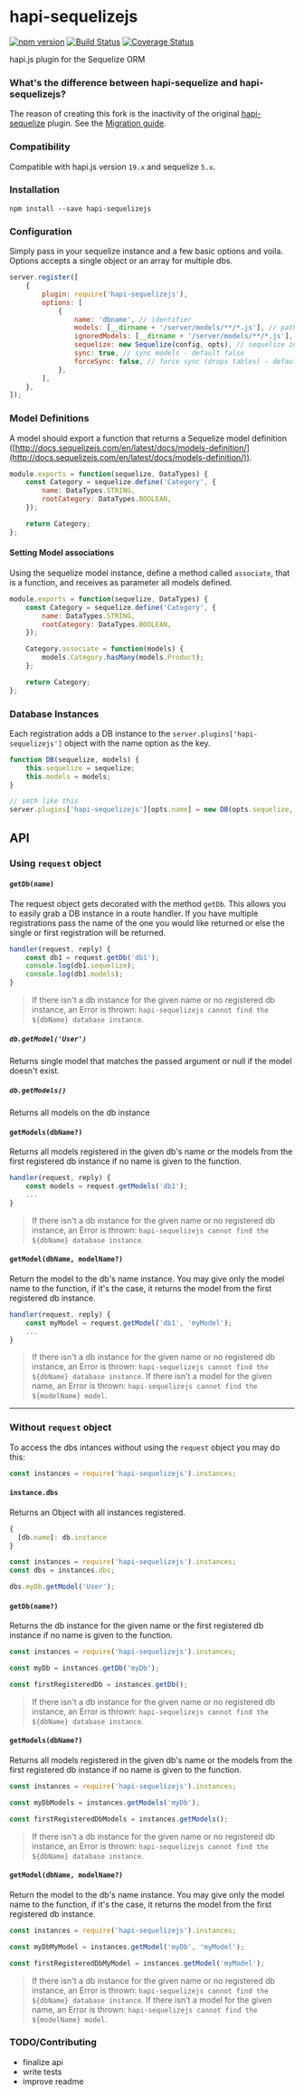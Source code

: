 # hapi-sequelizejs

[![npm version](https://img.shields.io/npm/v/hapi-sequelizejs.svg)](https://www.npmjs.com/package/hapi-sequelizejs)
[![Build Status](https://travis-ci.org/valtlfelipe/hapi-sequelizejs.svg?branch=master)](https://travis-ci.org/valtlfelipe/hapi-sequelizejs)
[![Coverage Status](https://coveralls.io/repos/github/valtlfelipe/hapi-sequelizejs/badge.svg?branch=master)](https://coveralls.io/github/valtlfelipe/hapi-sequelizejs?branch=master)

hapi.js plugin for the Sequelize ORM

### What's the difference between hapi-sequelize and hapi-sequelizejs?

The reason of creating this fork is the inactivity of the original [hapi-sequelize](https://github.com/danecando/hapi-sequelize) plugin.
See the [Migration guide](https://github.com/valtlfelipe/hapi-sequelizejs/wiki/Migration-guide).

### Compatibility

Compatible with hapi.js version `19.x` and sequelize `5.x`.

### Installation

`npm install --save hapi-sequelizejs`

### Configuration

Simply pass in your sequelize instance and a few basic options and voila. Options accepts a single object
or an array for multiple dbs.

```javascript
server.register([
    {
        plugin: require('hapi-sequelizejs'),
        options: [
            {
                name: 'dbname', // identifier
                models: [__dirname + '/server/models/**/*.js'], // paths/globs to model files
                ignoredModels: [__dirname + '/server/models/**/*.js'], // OPTIONAL: paths/globs to ignore files
                sequelize: new Sequelize(config, opts), // sequelize instance
                sync: true, // sync models - default false
                forceSync: false, // force sync (drops tables) - default false
            },
        ],
    },
]);
```

### Model Definitions

A model should export a function that returns a Sequelize model definition ([http://docs.sequelizejs.com/en/latest/docs/models-definition/](http://docs.sequelizejs.com/en/latest/docs/models-definition/)).

```javascript
module.exports = function(sequelize, DataTypes) {
    const Category = sequelize.define('Category', {
        name: DataTypes.STRING,
        rootCategory: DataTypes.BOOLEAN,
    });

    return Category;
};
```

#### Setting Model associations

Using the sequelize model instance, define a method called `associate`, that is a function, and receives as parameter all models defined.

```javascript
module.exports = function(sequelize, DataTypes) {
    const Category = sequelize.define('Category', {
        name: DataTypes.STRING,
        rootCategory: DataTypes.BOOLEAN,
    });

    Category.associate = function(models) {
        models.Category.hasMany(models.Product);
    };

    return Category;
};
```

### Database Instances

Each registration adds a DB instance to the `server.plugins['hapi-sequelizejs']` object with the
name option as the key.

```javascript
function DB(sequelize, models) {
    this.sequelize = sequelize;
    this.models = models;
}

// smth like this
server.plugins['hapi-sequelizejs'][opts.name] = new DB(opts.sequelize, models);
```

## API

### Using `request` object

#### `getDb(name)`

The request object gets decorated with the method `getDb`. This allows you to easily grab a
DB instance in a route handler. If you have multiple registrations pass the name of the one
you would like returned or else the single or first registration will be returned.

```javascript
handler(request, reply) {
    const db1 = request.getDb('db1');
    console.log(db1.sequelize);
    console.log(db1.models);
}
```

> If there isn't a db instance for the given name or no registered db instance, an Error is thrown: `hapi-sequelizejs cannot find the ${dbName} database instance`.

##### `db.getModel('User')`

Returns single model that matches the passed argument or null if the model doesn't exist.

##### `db.getModels()`

Returns all models on the db instance

#### `getModels(dbName?)`

Returns all models registered in the given db's name or the models from the first registered db instance if no name is given to the function.

```javascript
handler(request, reply) {
    const models = request.getModels('db1');
    ...
}
```

> If there isn't a db instance for the given name or no registered db instance, an Error is thrown: `hapi-sequelizejs cannot find the ${dbName} database instance`.

#### `getModel(dbName, modelName?)`

Return the model to the db's name instance. You may give only the model name to the function, if it's the case, it returns the model from the first registered db instance.

```javascript
handler(request, reply) {
    const myModel = request.getModel('db1', 'myModel');
    ...
}
```

> If there isn't a db instance for the given name or no registered db instance, an Error is thrown: `hapi-sequelizejs cannot find the ${dbName} database instance`.
> If there isn't a model for the given name, an Error is thrown: `hapi-sequelizejs cannot find the ${modelName} model`.

---

### Without `request` object

To access the dbs intances without using the `request` object you may do this:

```javascript
const instances = require('hapi-sequelizejs').instances;
```

#### `instance.dbs`

Returns an Object with all instances registered.

```javascript
{
  [db.name]: db.instance
}
```

```javascript
const instances = require('hapi-sequelizejs').instances;
const dbs = instances.dbs;

dbs.myDb.getModel('User');
```

#### `getDb(name?)`

Returns the db instance for the given name or the first registered db instance if no name is given to the function.

```javascript
const instances = require('hapi-sequelizejs').instances;

const myDb = instances.getDb('myDb');

const firstRegisteredDb = instances.getDb();
```

> If there isn't a db instance for the given name or no registered db instance, an Error is thrown: `hapi-sequelizejs cannot find the ${dbName} database instance`.

#### `getModels(dbName?)`

Returns all models registered in the given db's name or the models from the first registered db instance if no name is given to the function.

```javascript
const instances = require('hapi-sequelizejs').instances;

const myDbModels = instances.getModels('myDb');

const firstRegisteredDbModels = instances.getModels();
```

> If there isn't a db instance for the given name or no registered db instance, an Error is thrown: `hapi-sequelizejs cannot find the ${dbName} database instance`.

#### `getModel(dbName, modelName?)`

Return the model to the db's name instance. You may give only the model name to the function, if it's the case, it returns the model from the first registered db instance.

```javascript
const instances = require('hapi-sequelizejs').instances;

const myDbMyModel = instances.getModel('myDb', 'myModel');

const firstRegisteredDbMyModel = instances.getModel('myModel');
```

> If there isn't a db instance for the given name or no registered db instance, an Error is thrown: `hapi-sequelizejs cannot find the ${dbName} database instance`.
> If there isn't a model for the given name, an Error is thrown: `hapi-sequelizejs cannot find the ${modelName} model`.

### TODO/Contributing

-   finalize api
-   write tests
-   improve readme
